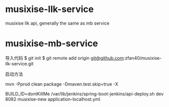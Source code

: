 # musixise-llk-service
musixise llk api, generally the same as mb service
# musixise-mb-service

导入代码
$ git init
$ git remote add origin git@github.com:zfan40/musixise-llk-service.git


启动方法

mvn -Pprod clean package  -Dmaven.test.skip=true -X

BUILD_ID=dontKillMe /var/lib/jenkins/spring-boot-jenkins/api-deploy.sh dev 8082 musixise-new application-localhost.yml
